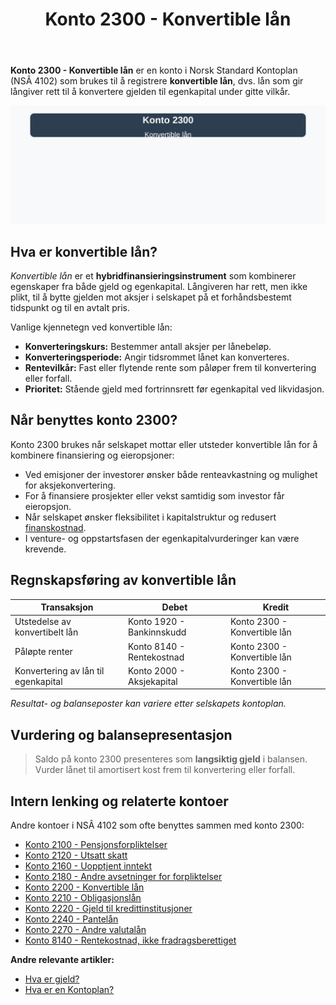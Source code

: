 ﻿---
title: "Konto 2300 - Konvertible lån"
seoTitle: "Konto 2300 | Konvertible lån | Kontoplan"
description: "Konto 2300 brukes til å registrere konvertible lån, altså lån som kan konverteres til egenkapital etter avtalte vilkår. Les om typiske kjennetegn, brukstilfeller, bokføring og balanseklassifisering."
summary: "Konto 2300: konvertible lån. Bruk, nøkkelpunkter for konvertering, bokføring og presentasjon."
---

**Konto 2300 - Konvertible lån** er en konto i Norsk Standard Kontoplan (NSÂ 4102) som brukes til å registrere **konvertible lån**, dvs. lån som gir långiver rett til å konvertere gjelden til egenkapital under gitte vilkår.

![Illustrasjon av konto 2300 konvertible lån](2300-konvertible-lan-image.svg)

## Hva er konvertible lån?

*Konvertible lån* er et **hybridfinansieringsinstrument** som kombinerer egenskaper fra både gjeld og egenkapital. Långiveren har rett, men ikke plikt, til å bytte gjelden mot aksjer i selskapet på et forhåndsbestemt tidspunkt og til en avtalt pris.

Vanlige kjennetegn ved konvertible lån:

* **Konverteringskurs:** Bestemmer antall aksjer per lånebeløp.
* **Konverteringsperiode:** Angir tidsrommet lånet kan konverteres.
* **Rentevilkår:** Fast eller flytende rente som påløper frem til konvertering eller forfall.
* **Prioritet:** Stående gjeld med fortrinnsrett før egenkapital ved likvidasjon.

## Når benyttes konto 2300?

Konto 2300 brukes når selskapet mottar eller utsteder konvertible lån for å kombinere finansiering og eieropsjoner:

* Ved emisjoner der investorer ønsker både renteavkastning og mulighet for aksjekonvertering.
* For å finansiere prosjekter eller vekst samtidig som investor får eieropsjon.
* Når selskapet ønsker fleksibilitet i kapitalstruktur og redusert [finanskostnad](/blogs/kontoplan/8170-annen-finanskostnad "Konto 8170 - Annen finanskostnad").
* I venture- og oppstartsfasen der egenkapitalvurderinger kan være krevende.

## Regnskapsføring av konvertible lån

| Transaksjon                                | Debet                     | Kredit                           |
|--------------------------------------------|---------------------------|----------------------------------|
| Utstedelse av konvertibelt lån             | Konto 1920 - Bankinnskudd | Konto 2300 - Konvertible lån     |
| Påløpte renter                             | Konto 8140 - Rentekostnad | Konto 2300 - Konvertible lån     |
| Konvertering av lån til egenkapital        | Konto 2000 - Aksjekapital | Konto 2300 - Konvertible lån     |

_*Resultat- og balanseposter kan variere etter selskapets kontoplan.*_

## Vurdering og balansepresentasjon

> Saldo på konto 2300 presenteres som **langsiktig gjeld** i balansen. Vurder lånet til amortisert kost frem til konvertering eller forfall.

## Intern lenking og relaterte kontoer

Andre kontoer i NSÂ 4102 som ofte benyttes sammen med konto 2300:

* [Konto 2100 - Pensjonsforpliktelser](/blogs/kontoplan/2100-pensjonsforpliktelser "Konto 2100 - Pensjonsforpliktelser i Norsk Standard Kontoplan")
* [Konto 2120 - Utsatt skatt](/blogs/kontoplan/2120-utsatt-skatt "Konto 2120 - Utsatt skatt i Norsk Standard Kontoplan")
* [Konto 2160 - Uopptjent inntekt](/blogs/kontoplan/2160-uopptjent-inntekt "Konto 2160 - Uopptjent inntekt i Norsk Standard Kontoplan")
* [Konto 2180 - Andre avsetninger for forpliktelser](/blogs/kontoplan/2180-andre-avsetninger-for-forpliktelser "Konto 2180 - Andre avsetninger for forpliktelser: Guide til avsetninger for forpliktelser i Norsk kontoplan")
* [Konto 2200 - Konvertible lån](/blogs/kontoplan/2200-konvertible-lan "Konto 2200 - Konvertible lån i Norsk Standard Kontoplan")
* [Konto 2210 - Obligasjonslån](/blogs/kontoplan/2210-obligasjonslan "Konto 2210 - Obligasjonslån i Norsk Standard Kontoplan")
* [Konto 2220 - Gjeld til kredittinstitusjoner](/blogs/kontoplan/2220-gjeld-til-kredittinstitusjoner "Konto 2220 - Gjeld til kredittinstitusjoner i Norsk Standard Kontoplan")
* [Konto 2240 - Pantelån](/blogs/kontoplan/2240-pantelan "Konto 2240 - Pantelån i Norsk Standard Kontoplan")
* [Konto 2270 - Andre valutalån](/blogs/kontoplan/2270-andre-valutalan "Konto 2270 - Andre valutalån i Norsk Standard Kontoplan")
* [Konto 8140 - Rentekostnad, ikke fradragsberettiget](/blogs/kontoplan/8140-rentekostnad-ikke-fradragsberettiget "Konto 8140 - Rentekostnad, ikke fradragsberettiget i Norsk Standard Kontoplan")

**Andre relevante artikler:**

* [Hva er gjeld?](/blogs/regnskap/hva-er-gjeld "Hva er Gjeld i Regnskap? Komplett Guide til Forpliktelser og Gjeldstyper")
* [Hva er en Kontoplan?](/blogs/regnskap/hva-er-kontoplan "Hva er en Kontoplan? Komplett Guide til Kontoplaner i Norsk Regnskap")






